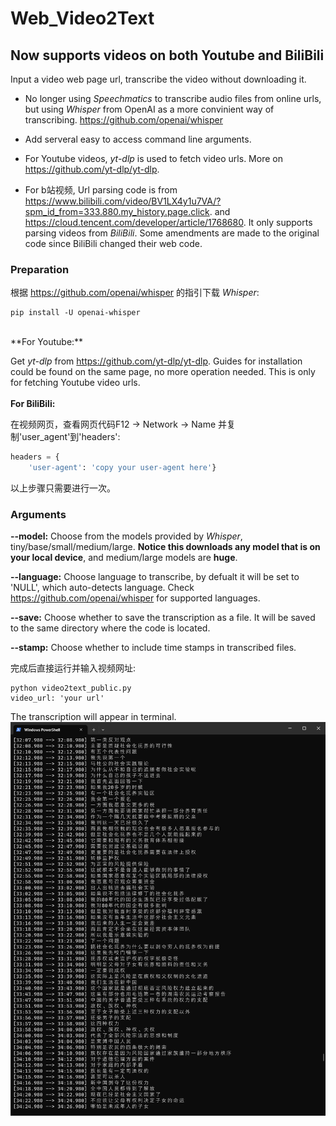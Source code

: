 # Web_Video2Text
## Now supports videos on both Youtube and BiliBili 
Input a video web page url, transcribe the video without downloading it.

* No longer using *Speechmatics* to transcribe audio files from online urls, but using *Whisper* from OpenAI as a more convinient way of transcribing.   https://github.com/openai/whisper

* Add serveral easy to access command line arguments. 

* For Youtube videos, *yt-dlp* is used to fetch video urls. More on https://github.com/yt-dlp/yt-dlp. 

* For b站视频, Url parsing code is from https://www.bilibili.com/video/BV1LX4y1u7VA/?spm_id_from=333.880.my_history.page.click. and https://cloud.tencent.com/developer/article/1768680.
It only supports parsing videos from *BiliBili*. Some amendments are made to the original code since BiliBili changed their web code. 

### Preparation
根据 https://github.com/openai/whisper 的指引下载 *Whisper*:
```
pip install -U openai-whisper
```

<br>
**For Youtube:**

Get *yt-dlp* from https://github.com/yt-dlp/yt-dlp. Guides for installation could be found on the same page, no more operation needed.
This is only for fetching Youtube video urls. 
<br>
<br>
**For BiliBili:**

在视频网页，查看网页代码F12 -> Network -> Name 并复制'user_agent'到'headers':
```python
headers = {
    'user-agent': 'copy your user-agent here'}
```
以上步骤只需要进行一次。

### Arguments

**--model:** Choose from the models provided by *Whisper*, tiny/base/small/medium/large. **Notice this downloads any model that is on your local device**, and medium/large models are **huge**. 

**--language:** Choose language to transcribe, by defualt it will be set to 'NULL', which auto-detects language. Check https://github.com/openai/whisper for supported languages.

**--save:** Choose whether to save the transcription as a file. It will be saved to the same directory where the code is located. 

**--stamp:** Choose whether to include time stamps in transcribed files.


完成后直接运行并输入视频网址:
```
python video2text_public.py
video_url: 'your url'
```

The transcription will appear in terminal.
![output](img/output.png)
